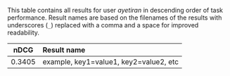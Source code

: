 This table contains all results for user *ayetiran* in descending order of task
performance.  Result names are based on the filenames of the results with
underscores (`_`) replaced with a comma and a space for improved readability.

| nDCG | Result name |
|------|:------------|
| 0.3405 | example, key1=value1, key2=value2, etc |

